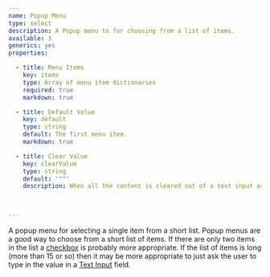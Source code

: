 ```yaml
---
name: Popup Menu
type: select
description: A Popup menu to for choosing from a list of items.
available: 3
generics: yes
properties:

  - title: Menu Items
    key: items
    type: Array of menu item dictionaries
    required: true
    markdown: true

  - title: Default Value
    key: default
    type: string
    default: The first menu item.
    markdown: true

  - title: Clear Value
    key: clearValue
    type: string
    default: '""'
    description: When all the content is cleared out of a text input area (the user deletes all the text), the control will automatically fill with this value. This is useful for applications where a non-empty string is required.

    

---
```


A popup menu for selecting a single item from a short list. 
Popup menus are a good way to choose from a short list of items. If there are only two items in the list a [checkbox](../checkbox) is probably more appropriate. If the list of items is long (more than 15 or so) then it may be more appropriate to just ask the user to type in the value in a [Text Input](../input) field.